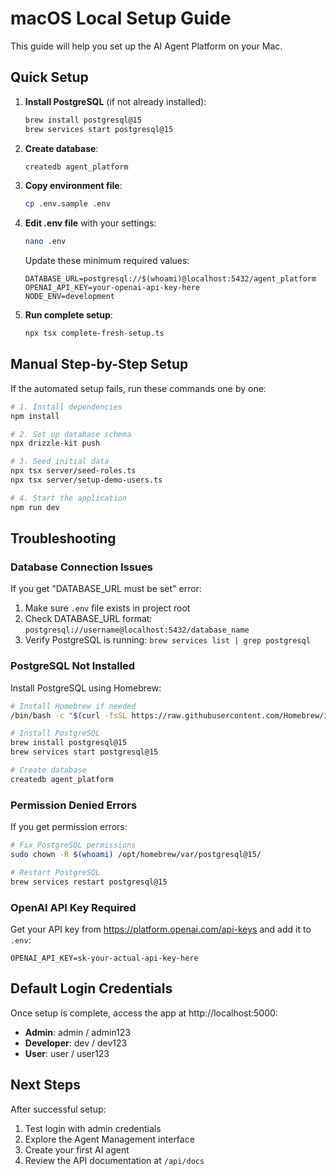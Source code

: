 # macOS Local Setup Guide

This guide will help you set up the AI Agent Platform on your Mac.

## Quick Setup

1. **Install PostgreSQL** (if not already installed):
   ```bash
   brew install postgresql@15
   brew services start postgresql@15
   ```

2. **Create database**:
   ```bash
   createdb agent_platform
   ```

3. **Copy environment file**:
   ```bash
   cp .env.sample .env
   ```

4. **Edit .env file** with your settings:
   ```bash
   nano .env
   ```
   
   Update these minimum required values:
   ```env
   DATABASE_URL=postgresql://$(whoami)@localhost:5432/agent_platform
   OPENAI_API_KEY=your-openai-api-key-here
   NODE_ENV=development
   ```

5. **Run complete setup**:
   ```bash
   npx tsx complete-fresh-setup.ts
   ```

## Manual Step-by-Step Setup

If the automated setup fails, run these commands one by one:

```bash
# 1. Install dependencies
npm install

# 2. Set up database schema
npx drizzle-kit push

# 3. Seed initial data
npx tsx server/seed-roles.ts
npx tsx server/setup-demo-users.ts

# 4. Start the application
npm run dev
```

## Troubleshooting

### Database Connection Issues

If you get "DATABASE_URL must be set" error:
1. Make sure `.env` file exists in project root
2. Check DATABASE_URL format: `postgresql://username@localhost:5432/database_name`
3. Verify PostgreSQL is running: `brew services list | grep postgresql`

### PostgreSQL Not Installed

Install PostgreSQL using Homebrew:
```bash
# Install Homebrew if needed
/bin/bash -c "$(curl -fsSL https://raw.githubusercontent.com/Homebrew/install/HEAD/install.sh)"

# Install PostgreSQL
brew install postgresql@15
brew services start postgresql@15

# Create database
createdb agent_platform
```

### Permission Denied Errors

If you get permission errors:
```bash
# Fix PostgreSQL permissions
sudo chown -R $(whoami) /opt/homebrew/var/postgresql@15/

# Restart PostgreSQL
brew services restart postgresql@15
```

### OpenAI API Key Required

Get your API key from https://platform.openai.com/api-keys and add it to `.env`:
```env
OPENAI_API_KEY=sk-your-actual-api-key-here
```

## Default Login Credentials

Once setup is complete, access the app at http://localhost:5000:

- **Admin**: admin / admin123
- **Developer**: dev / dev123  
- **User**: user / user123

## Next Steps

After successful setup:
1. Test login with admin credentials
2. Explore the Agent Management interface
3. Create your first AI agent
4. Review the API documentation at `/api/docs`
